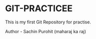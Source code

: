 # GIT-PRACTICEE
This is my first Git Repository for practise.

Author - Sachin Purohit (maharaj ka raj)
